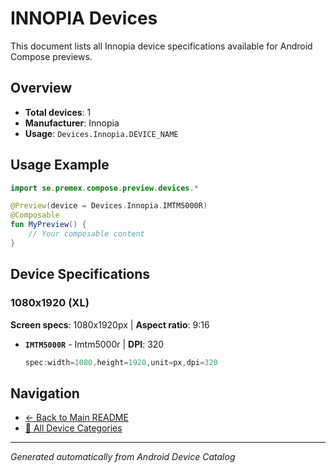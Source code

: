 # INNOPIA Devices

This document lists all Innopia device specifications available for Android Compose previews.

## Overview

- **Total devices**: 1
- **Manufacturer**: Innopia
- **Usage**: `Devices.Innopia.DEVICE_NAME`

## Usage Example

```kotlin
import se.premex.compose.preview.devices.*

@Preview(device = Devices.Innopia.IMTM5000R)
@Composable
fun MyPreview() {
    // Your composable content
}
```

## Device Specifications

### 1080x1920 (XL)

**Screen specs**: 1080x1920px | **Aspect ratio**: 9:16

- **`IMTM5000R`** - Imtm5000r | **DPI**: 320
  ```kotlin
  spec:width=1080,height=1920,unit=px,dpi=320
  ```

## Navigation

- [← Back to Main README](../../README.md)
- [📱 All Device Categories](../README.md)

---
*Generated automatically from Android Device Catalog*
